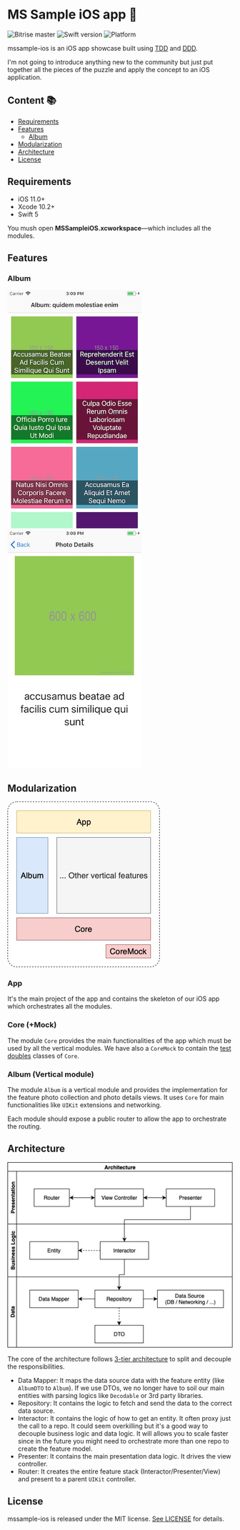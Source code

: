 # MS Sample iOS app 📱

![Bitrise master](https://app.bitrise.io/app/3831ffc3a6ccebbf/status.svg?token=lNr1vIk_qeG4911v9YKmOA&branch=master)
![Swift version](https://img.shields.io/badge/Swift-5.0-F16D39.svg?style=flat)
![Platform](https://img.shields.io/badge/Platform-iOS-blue)

mssample-ios is an iOS app showcase built using [TDD](https://en.wikipedia.org/wiki/Test-driven_development) and [DDD](https://en.wikipedia.org/wiki/Domain-driven_design).

I'm not going to introduce anything new to the community but just put together all the pieces of the puzzle and apply the concept to an iOS application.

## Content 📚

* [Requirements](#requirements)
* [Features](#features)
  * [Album](#album)
* [Modularization](#modularization)
* [Architecture](#architecture)
* [License](#license)

## Requirements

* iOS 11.0+
* Xcode 10.2+
* Swift 5

You mush open **MSSampleiOS.xcworkspace**—which includes all the modules.

## Features

### Album

![photo-collection](./.github/images/photo-collection-1.jpg)
![photo-details](./.github/images/photo-details-1.jpg)

## Modularization

![Modularization](./.github/images/Modularization-1.jpg)

### App

It's the main project of the app and contains the skeleton of our iOS app which orchestrates all the modules.

### Core (+Mock)

The module `Core` provides the main functionalities of the app which must be used by all the vertical modules.
We have also a `CoreMock` to contain the [test doubles](https://marcosantadev.com/test-doubles-swift/) classes of `Core`.

### Album (Vertical module)

The module `Album` is a vertical module and provides the implementation for the feature photo collection and photo details views. It uses `Core` for main functionalities like `UIKit` extensions and networking.

Each module should expose a public router to allow the app to orchestrate the routing.

## Architecture

![Architecture](./.github/images/architecture-1.jpg)

The core of the architecture follows [3-tier architecture](https://en.wikipedia.org/wiki/Multitier_architecture#Three-tier_architecture) to split and decouple the responsibilities.

* Data Mapper: It maps the data source data with the feature entity (like `AlbumDTO` to `Album`). If we use DTOs, we no longer have to soil our main entities with parsing logics like `Decodable` or 3rd party libraries.
* Repository: It contains the logic to fetch and send the data to the correct data source.
* Interactor: It contains the logic of how to get an entity. It often proxy just the call to a repo. It could seem overkilling but it's a good way to decouple business logic and data logic. It will allows you to scale faster since in the future you might need to orchestrate more than one repo to create the feature model.
* Presenter: It contains the main presentation data logic. It drives the view controller.
* Router: It creates the entire feature stack (Interactor/Presenter/View) and present to a parent `UIKit` controller.

## License

mssample-ios is released under the MIT license. [See LICENSE](LICENSE) for details.
